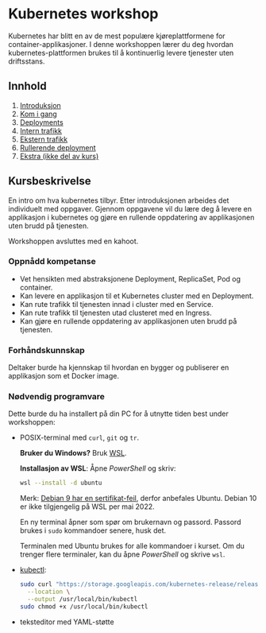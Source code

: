 # Kubernetes workshop
Kubernetes har blitt en av de mest populære kjøreplattformene for container-applikasjoner.
I denne workshoppen lærer du deg hvordan kubernetes-plattformen brukes til å kontinuerlig
levere tjenester uten driftsstans.

## Innhold

1. [Introduksjon](intro.md)
2. [Kom i gang](start.md)
3. [Deployments](deployment.md)
4. [Intern trafikk](intern-trafikk.md)
5. [Ekstern trafikk](ekstern-trafikk.md)
6. [Rullerende deployment](rullerende-deployment.md)
7. [Ekstra (ikke del av kurs)](ekstra.md)

## Kursbeskrivelse
En intro om hva kubernetes tilbyr. Etter introduksjonen arbeides det individuelt med oppgaver.
Gjennom oppgavene vil du lære deg å levere en applikasjon i kubernetes og gjøre en rullende
oppdatering av applikasjonen uten brudd på tjenesten.

Workshoppen avsluttes med en kahoot.

### Oppnådd kompetanse
- Vet hensikten med abstraksjonene Deployment, ReplicaSet, Pod og container.
- Kan levere en applikasjon til et Kubernetes cluster med en Deployment.
- Kan rute trafikk til tjenesten innad i cluster med en Service.
- Kan rute trafikk til tjenesten utad clusteret med en Ingress.
- Kan gjøre en rullende oppdatering av applikasjonen uten brudd på tjenesten.

### Forhåndskunnskap
Deltaker burde ha kjennskap til hvordan en bygger og publiserer en applikasjon som et Docker image.

### Nødvendig programvare
Dette burde du ha installert på din PC for å utnytte tiden best under workshoppen:

- POSIX-terminal med `curl`, `git` og `tr`.

  **Bruker du Windows?** Bruk [WSL](https://docs.microsoft.com/en-us/windows/wsl/install).

  **Installasjon av WSL**: Åpne *PowerShell* og skriv:

  ```sh
  wsl --install -d ubuntu
  ```

  Merk: [Debian 9 har en sertifikat-feil](https://serverfault.com/questions/1079199/client-on-debian-9-erroneously-reports-expired-certificate-for-letsencrypt-issue),
  derfor anbefales Ubuntu. Debian 10 er ikke tilgjengelig på WSL per mai 2022.

  En ny terminal åpner som spør om brukernavn og passord. Passord brukes i `sudo` kommandoer senere, husk det.

  Terminalen med Ubuntu brukes for alle kommandoer i kurset. Om du trenger flere terminaler, kan du åpne *PowerShell* og skrive `wsl`.

- [kubectl](https://kubectl.docs.kubernetes.io/installation/kubectl/):

  ```sh
  sudo curl "https://storage.googleapis.com/kubernetes-release/release/$(curl -s https://storage.googleapis.com/kubernetes-release/release/stable.txt)/bin/linux/amd64/kubectl" \
    --location \
    --output /usr/local/bin/kubectl
  sudo chmod +x /usr/local/bin/kubectl
  ```

- teksteditor med YAML-støtte